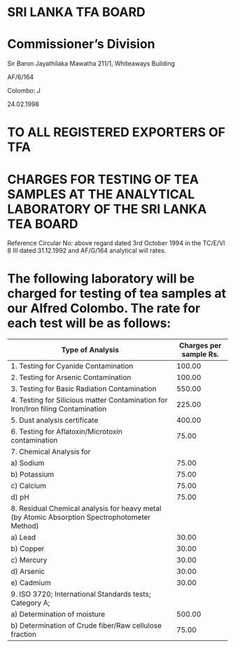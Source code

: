 # SRI LANKA TFA BOARD

# Commissioner’s Division

Sir Baron Jayathilaka Mawatha 211/1, Whiteaways Building

AF/6/164

Colombo: J

24.02.1998

# TO ALL REGISTERED EXPORTERS OF TFA

# CHARGES FOR TESTING OF TEA SAMPLES AT THE ANALYTICAL LABORATORY OF THE SRI LANKA TEA BOARD

Reference Circular No: above regard dated 3rd October 1994 in the TC/E/VI 8 III dated 31.12.1992 and AF/G/164 analytical will rates.

# The following laboratory will be charged for testing of tea samples at our Alfred Colombo. The rate for each test will be as follows:

|Type of Analysis|Charges per sample Rs.|
|---|---|
|1. Testing for Cyanide Contamination|100.00|
|2. Testing for Arsenic Contamination|100.00|
|3. Testing for Basic Radiation Contamination|550.00|
|4. Testing for Silicious matter Contamination for Iron/Iron filing Contamination|225.00|
|5. Dust analysis certificate|400.00|
|6. Testing for Aflatoxin/Microtoxin contamination|75.00|
|7. Chemical Analysis for| |
|a) Sodium|75.00|
|b) Potassium|75.00|
|c) Calcium|75.00|
|d) pH|75.00|
|8. Residual Chemical analysis for heavy metal (by Atomic Absorption Spectrophotometer Method)| |
|a) Lead|30.00|
|b) Copper|30.00|
|c) Mercury|30.00|
|d) Arsenic|30.00|
|e) Cadmium|30.00|
|9. ISO 3720; International Standards tests; Category A;| |
|a) Determination of moisture|500.00|
|b) Determination of Crude fiber/Raw cellulose fraction|75.00|